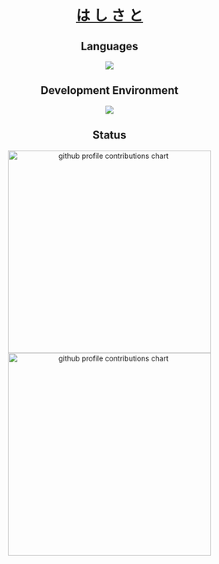 <div align="center">

# [は し さ と](https://hashisato.github.io)

## Languages

<p align="center">
  <a href="https://skillicons.dev">
    <img src="https://skillicons.dev/icons?i=c,cs,java,rust,py&theme=light" />
  </a>
</p>

## Development Environment

<p align="center">
  <a href="https://skillicons.dev">
    <img src="https://skillicons.dev/icons?i=windows,ubuntu,github,vscode&theme=light" />
  </a>
</p>

## Status

<p align="center">
  <picture>
        <source media="(prefers-color-scheme: dark)"  srcset="output/metrics.base.svg" width="400" />
	<source media="(prefers-color-scheme: light)" srcset="output/metrics.base.svg" width="400" />
	<img alt="github profile contributions chart"    src="https://raw.githubusercontent.com/hashisato/hashisato/output-3d-contrib/day.svg" />
  </picture>
  <picture>
   	<source media="(prefers-color-scheme: dark)"  srcset="output/details.svg" width="400" />
	<source media="(prefers-color-scheme: light)" srcset="output/details.svg" width="400" />
	<img alt="github profile contributions chart"    src="https://raw.githubusercontent.com/hashisato/hashisato/output-3d-contrib/day.svg" />
  </picture>
</p>

<!--
## 3D Contributions

<p align="center" >
	<picture>
	  <source media="(prefers-color-scheme: dark)"  srcset="profile-3d-contrib/profile-night-view.svg" width="700" />
	  <source media="(prefers-color-scheme: light)" srcset="profile-3d-contrib/profile-green-animate.svg" width="700" />
	  <img alt="github profile contributions chart"    src="https://raw.githubusercontent.com/hashisato/hashisato/output-3d-contrib/day.svg" />
	</picture>
</p>
-->

</div>
